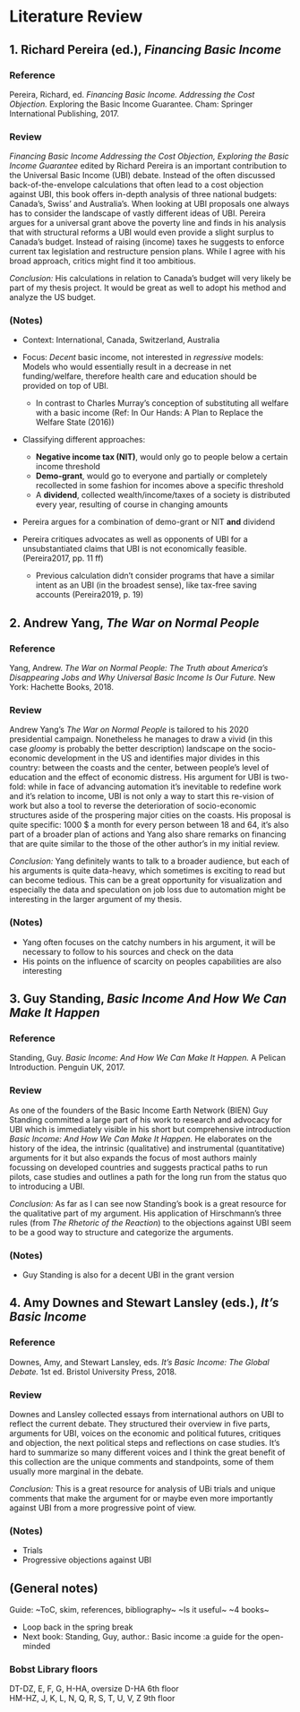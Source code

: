 # Literature Review

## 1. Richard Pereira (ed.), _Financing Basic Income_ 

### Reference

Pereira, Richard, ed. _Financing Basic Income. Addressing the Cost Objection._ Exploring the Basic Income Guarantee. Cham: Springer International Publishing, 2017.

### Review

_Financing Basic Income Addressing the Cost Objection, Exploring the Basic Income Guarantee_ edited by Richard Pereira is an important contribution to the Universal Basic Income (UBI) debate. Instead of the often discussed back-of-the-envelope calculations that often lead to a cost objection against UBI, this book offers in-depth analysis of three national budgets: Canada’s, Swiss’ and Australia’s. When looking at UBI proposals one always has to consider the landscape of vastly different ideas of UBI. Pereira argues for a universal grant above the poverty line and finds in his analysis that with structural reforms a UBI would even provide a slight surplus to Canada’s budget. Instead of raising (income) taxes he suggests to enforce current tax legislation and restructure pension plans. While I agree with his broad approach, critics might find it too ambitious.

_Conclusion:_ His calculations in relation to Canada’s budget will very likely be part of my thesis project. It would be great as well to adopt his method and analyze the US budget.

### (Notes)

- Context: International, Canada, Switzerland, Australia
- Focus: _Decent_ basic income, not interested in _regressive_ models: Models who would essentially result in a decrease in net funding/welfare, therefore health care and education should be provided on top of UBI.

  - In contrast to Charles Murray’s conception of substituting all welfare with a basic income (Ref: In Our Hands: A Plan to Replace the Welfare State (2016))

- Classifying different approaches:

  - **Negative income tax (NIT)**, would only go to people below a certain income threshold
  - **Demo-grant**, would go to everyone and partially or completely recollected in some fashion for incomes above a specific threshold
  - A **dividend**, collected wealth/income/taxes of a society is distributed every year, resulting of course in changing amounts

- Pereira argues for a combination of demo-grant or NIT **and** dividend
- Pereira critiques advocates as well as opponents of UBI for a unsubstantiated claims that UBI is not economically feasible. (Pereira2017, pp. 11 ff)
  - Previous calculation didn’t consider programs that have a similar intent as an UBI (in the broadest sense), like tax-free saving accounts (Pereira2019, p. 19)


## 2. Andrew Yang, _The War on Normal People_ 

### Reference

Yang, Andrew. _The War on Normal People: The Truth about America’s Disappearing Jobs and Why Universal Basic Income Is Our Future._ New York: Hachette Books, 2018.

### Review

Andrew Yang’s _The War on Normal People_ is tailored to his 2020 presidential campaign. Nonetheless he manages to draw a vivid (in this case _gloomy_ is probably the better description) landscape on the socio-economic development in the US and identifies major divides in this country: between the coasts and the center, between people’s level of education and the effect of economic distress. His argument for UBI is two-fold: while in face of advancing automation it’s inevitable to redefine work and it’s relation to income, UBI is not only a way to start this re-vision of work but also a tool to reverse the deterioration of socio-economic structures aside of the prospering major cities on the coasts. His proposal is quite specific: 1000 $ a month for every person between 18 and 64, it’s also part of a broader plan of actions and Yang also share remarks on financing that are quite similar to the those of the other author’s in my initial review.

_Conclusion:_ Yang definitely wants to talk to a broader audience, but each of his arguments is quite data-heavy, which sometimes is exciting to read but can become tedious. This can be a great opportunity for visualization and especially the data and speculation on job loss due to automation might be interesting in the larger argument of my thesis.


### (Notes)

- Yang often focuses on the catchy numbers in his argument, it will be necessary to follow to his sources and check on the data
- His points on the influence of scarcity on peoples capabilities are also interesting

## 3. Guy Standing, _Basic Income And How We Can Make It Happen_

### Reference

Standing, Guy. _Basic Income: And How We Can Make It Happen._ A Pelican Introduction. Penguin UK, 2017.

### Review

As one of the founders of the Basic Income Earth Network (BIEN) Guy Standing committed a large part of his work to research and advocacy for UBI which is immediately visible in his short but comprehensive introduction _Basic Income: And How We Can Make It Happen._ He elaborates on the history of the idea, the intrinsic (qualitative) and instrumental (quantitative) arguments for it but also expands the focus of most authors mainly focussing on developed countries and suggests practical paths to run pilots, case studies and outlines a path for the long run from the status quo to introducing a UBI.

_Conclusion:_ As far as I can see now Standing’s book is a great resource for the qualitative part of my argument. His application of Hirschmann’s three rules (from _The Rhetoric of the Reaction_) to the objections against UBI seem to be a good way to structure and categorize the arguments. 

### (Notes)

- Guy Standing is also for a decent UBI in the grant version

## 4. Amy Downes and Stewart Lansley (eds.), _It’s Basic Income_ 

### Reference

Downes, Amy, and Stewart Lansley, eds. _It’s Basic Income: The Global Debate._ 1st ed. Bristol University Press, 2018.

### Review

Downes and Lansley collected essays from international authors on UBI to reflect the current debate. They structured their overview in five parts, arguments for UBI, voices on the economic and political futures, critiques and objection, the next political steps and reflections on case studies. It’s hard to summarize so many different voices and I think the great benefit of this collection are the unique comments and standpoints, some of them usually more marginal in the debate.

_Conclusion:_ This is a great resource for analysis of UBi trials and unique comments that make the argument for or maybe even more importantly against UBI from a more progressive point of view. 

### (Notes)

- Trials
- Progressive objections against UBI


## (General notes)

Guide:
~ToC, skim, references, bibliography~
~Is it useful~
~4 books~
- Loop back in the spring break
- Next book: Standing, Guy, author.: Basic income :a guide for the open-minded 

### Bobst Library floors

DT-DZ, E, F, G, H-HA, oversize D-HA     6th floor  
HM-HZ, J, K, L, N, Q, R, S, T, U, V, Z  9th floor
